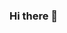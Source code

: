 ### Hi there 👋

<!--
**cmaliwal/cmaliwal** is a ✨ _special_ ✨ repository because its `README.md` (this file) appears on your GitHub profile.

- 🔭 I’m currently working on: As a remote contractor, I am currently working on a full-stack web development project using React, Node.js, and MongoDB. The project involves designing and implementing new features, optimizing the codebase, and ensuring the scalability and performance of the application.

- 🌱 I’m currently learning: I am always on the lookout for new technologies to learn and stay up-to-date with the latest developments in the software industry. Currently, I am learning more about cloud computing, serverless architecture, and containerization using technologies such as AWS, Docker, and Kubernetes.

- 👯 I’m looking to collaborate on: I am always open to collaborating with like-minded individuals and teams on exciting projects that challenge my skills and knowledge. Whether it is an open-source project or a commercial venture, I am eager to contribute my expertise and learn from others.

- 🤔 I’m looking for help with: While I am confident in my abilities, I am always open to learning from others and seeking help when needed. Currently, I am looking for help in mastering advanced data structures and algorithms and improving my understanding of system design principles.

- 💬 Ask me about: I have a wide range of expertise in full-stack web development, including front-end technologies such as React and Angular, back-end frameworks such as Node.js and Django, and database technologies such as MongoDB and MySQL. I am also familiar with blockchain technology and its various applications.

- 📫 How to reach me: You can reach me through my LinkedIn profile or email me directly at chiragmaliwal1995@gmail.com. I am always available to discuss exciting new opportunities or collaborate on projects.

- 😄 Pronouns: He/him

- ⚡ Fun fact: In my free time, I enjoy reading science fiction novels and exploring new cuisines. I am also an avid fan of cricket and enjoy playing the sport with my friends and colleagues.
-->
